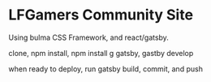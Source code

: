 # LFGamers Community Site

Using bulma CSS Framework, and react/gatsby.

clone, npm install, npm install g gatsby, gastby develop

when ready to deploy, run gatsby build, commit, and push
